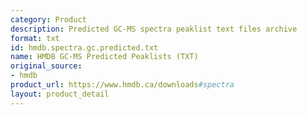 ```yaml
---
category: Product
description: Predicted GC-MS spectra peaklist text files archive
format: txt
id: hmdb.spectra.gc.predicted.txt
name: HMDB GC-MS Predicted Peaklists (TXT)
original_source:
- hmdb
product_url: https://www.hmdb.ca/downloads#spectra
layout: product_detail
---
```

